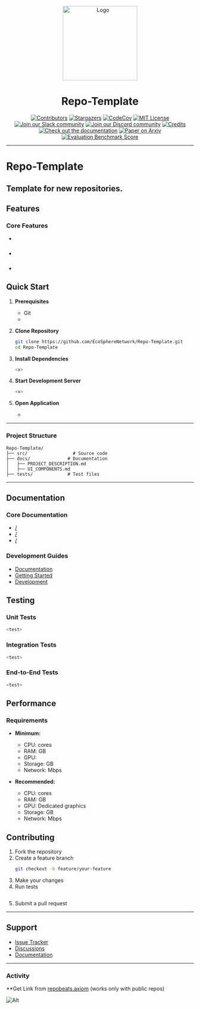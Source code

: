<a name="readme-top"></a>

<div align="center">
  <img src="./docs/static/img/logo.png" alt="Logo" width="200">
  <h1 align="center">Repo-Template</h1>
</div>


<div align="center">
  <a href="https://github.com/EcoSphereNetwork/Repo-Template/graphs/contributors"><img src="https://img.shields.io/github/contributors/EcoSphereNetwork/Repo-Template?style=for-the-badge&color=blue" alt="Contributors"></a>
  <a href="https://github.com/EcoSphereNetwork/Repo-Template/stargazers"><img src="https://img.shields.io/github/stars/EcoSphereNetwork/Repo-Template?style=for-the-badge&color=blue" alt="Stargazers"></a>
  <a href="https://codecov.io/github/EcoSphereNetwork/Repo-Template?branch=main"><img alt="CodeCov" src="https://img.shields.io/codecov/c/github/EcoSphereNetwork/Repo-Template?style=for-the-badge&color=blue"></a>
  <a href="https://github.com/EcoSphereNetwork/Repo-Template/blob/main/LICENSE"><img src="https://img.shields.io/github/license/EcoSphereNetwork/Repo-Template?style=for-the-badge&color=blue" alt="MIT License"></a>
  <br/>
  <a href="https://join.slack.com/t/openhands-ai/shared_invite/zt-2vbfigwev-G03twSpXaErwzYVD4CFiBg"><img src="https://img.shields.io/badge/Slack-Join%20Us-red?logo=slack&logoColor=white&style=for-the-badge" alt="Join our Slack community"></a>
  <a href="https://discord.gg/ESHStjSjD4"><img src="https://img.shields.io/badge/Discord-Join%20Us-purple?logo=discord&logoColor=white&style=for-the-badge" alt="Join our Discord community"></a>
  <a href="https://github.com/EcoSphereNetwork/Repo-Template/blob/main/CREDITS.md"><img src="https://img.shields.io/badge/Project-Credits-blue?style=for-the-badge&color=FFE165&logo=github&logoColor=white" alt="Credits"></a>
  <br/>
  <a href="https://docs.all-hands.dev/modules/usage/getting-started"><img src="https://img.shields.io/badge/Documentation-000?logo=googledocs&logoColor=FFE165&style=for-the-badge" alt="Check out the documentation"></a>
  <a href="https://arxiv.org/abs/2407.16741"><img src="https://img.shields.io/badge/Paper%20on%20Arxiv-000?logoColor=FFE165&logo=arxiv&style=for-the-badge" alt="Paper on Arxiv"></a>
  <a href="https://huggingface.co/spaces/OpenHands/evaluation"><img src="https://img.shields.io/badge/Benchmark%20score-000?logoColor=FFE165&logo=huggingface&style=for-the-badge" alt="Evaluation Benchmark Score"></a>
  <hr>
</div>

# Repo-Template
Template for new repositories.
---


## Features

### Core Features
- <x>

### <x>
- <x>

### <x>
- <x>


## Quick Start

1. **Prerequisites**
   - Git
   - <x>

2. **Clone Repository**
   ```bash
   git clone https://github.com/EcoSphereNetwork/Repo-Template.git
   cd Repo-Template
   ```

3. **Install Dependencies**
   ```bash
   <x>
   ```

4. **Start Development Server**
   ```bash
   <x>
   ```

5. **Open Application**
   - <x>

---

### Project Structure
```
Repo-Template/
├── src/                 # Source code
├── docs/              # Documentation
│   ├── PROJECT_DESCRIPTION.md
│   ├── UI_COMPONENTS.md
├── tests/             # Test files
```

---

## Documentation

### Core Documentation
- [<Docs>/](docs/<x>/<x>/)
- [<Docs>/](docs/<x>/<x>/)
- [<Docs>/](docs/<x>/<x>/)

### Development Guides
- [<x> Documentation](docs/<x>/<x>)
- [Getting Started](docs/<x>/<x>)
- [<x> Development](docs/<x>/<x>)

## Testing

### Unit Tests
```bash
<test>
```

### Integration Tests
```bash
<test>
```

### End-to-End Tests
```bash
<test>
```

## Performance

### Requirements
- **Minimum:**
  - CPU: <x> cores
  - RAM: <x>GB
  - GPU: <x>
  - Storage: <x>GB
  - Network: <x>Mbps

- **Recommended:**
  - CPU: <x> cores
  - RAM: <x>GB
  - GPU: Dedicated graphics
  - Storage: <x>GB
  - Network: <x>Mbps

## Contributing

1. Fork the repository
2. Create a feature branch
   ```bash
   git checkout -b feature/your-feature
   ```
3. Make your changes
4. Run tests
   ```bash

   ```
5. Submit a pull request

---

## Support

- [Issue Tracker](https://github.com/EcoSphereNetwork/Repo-Template/issues)
- [Discussions](https://github.com/EcoSphereNetwork/Repo-Template/discussions)
- [Documentation](docs/)

---

### Activity
**Get Link from [repobeats.axiom](https://repobeats.axiom.co/configs) (works only with public repos)

![Alt](https://repobeats.axiom.co/api/embed/cb5cd21d87747a17558d55c005034a3578f3dd28.svg "Repobeats analytics image")
